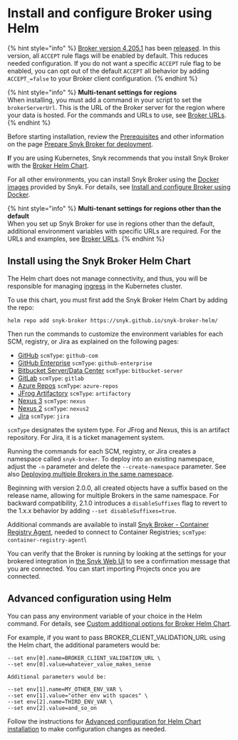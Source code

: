# Install and configure Broker using Helm

{% hint style="info" %}
[Broker version 4.205.1](https://github.com/snyk/broker/blob/cb4f89e05eb42605f076321b952cdb7e57bf4111/config.default.json#L8) has been [released](https://updates.snyk.io). In this version, all `ACCEPT` rule flags will be enabled by default. This reduces needed configuration. If you do not want a specific `ACCEPT` rule flag to be enabled, you can opt out of the default `ACCEPT` all behavior by adding `ACCEPT_=false` to your Broker client configuration.
{% endhint %}

{% hint style="info" %}
**Multi-tenant settings for regions**\
When installing, you must add a command in your script to set the `brokerServerUrl`. This is the URL of the Broker server for the region where your data is hosted. For the commands and URLs to use, see [Broker URLs](../../../../../snyk-data-and-governance/regional-hosting-and-data-residency.md#broker-server-urls).
{% endhint %}

Before starting installation, review the [Prerequisites](../prepare-snyk-broker-for-deployment/#prerequisites-for-snyk-broker) and other information on the page [Prepare Snyk Broker for deployment](../prepare-snyk-broker-for-deployment/).

**I**f you are using Kubernetes, Snyk recommends that you install Snyk Broker with the [Broker Helm Chart](https://github.com/snyk/snyk-broker-helm).

For all other environments, you can install Snyk Broker using the [Docker images](https://github.com/snyk/broker) provided by Snyk. For details, see [Install and configure Broker using Docker](install-and-configure-broker-using-docker.md).

{% hint style="info" %}
**Multi-tenant settings for regions other than the default**\
When you set up Snyk Broker for use in regions other than the default, additional environment variables with specific URLs are required. For the URLs and examples, see [Broker URLs](../../../../../snyk-data-and-governance/regional-hosting-and-data-residency.md#broker-server-urls).
{% endhint %}

## Install using the Snyk Broker Helm Chart

The Helm chart does not manage connectivity, and thus, you will be responsible for managing [ingress](advanced-configuration-for-helm-chart-installation/ingress-options-with-snyk-broker-helm-installation.md) in the Kubernetes cluster.

To use this chart, you must first add the Snyk Broker Helm Chart by adding the repo:

`helm repo add snyk-broker https://snyk.github.io/snyk-broker-helm/`

Then run the commands to customize the environment variables for each SCM, registry, or Jira as explained on the following pages:

* [GitHub](github-prerequisites-and-steps-to-install-and-configure-broker/github-install-and-configure-using-helm.md) `scmType`: `github-com`
* [GitHub Enterprise](github-enterprise-prerequisites-and-steps-to-install-and-configure-broker/github-enterprise-install-and-configure-using-helm.md) `scmType`: `github-enterprise`
* [Bitbucket Server/Data Center](bitbucket-server-data-center-prerequisites-and-steps-to-install-and-configure-broker/bitbucket-server-data-center-install-and-configure-using-helm.md) `scmType`: `bitbucket-server`
* [GitLab](gitlab-prerequisites-and-steps-to-install-and-configure-broker/gitlab-install-and-configure-using-helm.md) `scmType`: `gitlab`
* [Azure Repos](azure-repos-prerequisites-and-steps-to-install-and-configure-broker/azure-repos-install-and-configure-and-configure-using-helm.md) `scmType`: `azure-repos`
* [JFrog Artifactory](artifactory-repository-install-and-configure-broker/artifactory-repository-install-and-configure-using-helm.md) `scmType`: `artifactory`
* [Nexus 3](nexus-repository-prerequisites-and-steps-to-install-and-configure-broker/nexus-repository-install-and-configure-using-helm.md) `scmType`: `nexus`
* [Nexus 2](nexus-repository-prerequisites-and-steps-to-install-and-configure-broker/nexus-repository-install-and-configure-using-helm.md) `scmType`: `nexus2`
* [Jira](jira-prerequisites-and-steps-to-install-and-configure-broker/jira-install-and-configure-using-helm.md) `scmType`: `jira`

`scmType` designates the system type. For JFrog and Nexus, this is an artifact repository. For Jira, it is a ticket management system.

Running the commands for each SCM, registry, or Jira creates a namespace called `snyk-broker`. To deploy into an existing namespace, adjust the `-n` parameter and delete the `--create-namespace` parameter. See also [Deploying multiple Brokers in the same namespace](advanced-configuration-for-helm-chart-installation/deploying-multiple-brokers-in-the-same-namespace.md).

Beginning with version 2.0.0, all created objects have a suffix based on the release name, allowing for multiple Brokers in the same namespace. For backward compatibility, 2.1.0 introduces a `disableSuffixes` flag to revert to the 1.x.x behavior by adding `--set disableSuffixes=true`.

Additional commands are available to install [Snyk Broker - Container Registry Agent](../../snyk-broker-container-registry-agent/), needed to connect to Container Registries; `scmType`: `container-registry-agent`\\

You can verify that the Broker is running by looking at the settings for your brokered integration in [the Snyk Web UI](https://app.snyk.io) to see a confirmation message that you are connected. You can start importing Projects once you are connected.

## Advanced configuration using Helm

You can pass any environment variable of your choice in the Helm command. For details, see [Custom additional options for Broker Helm Chart](advanced-configuration-for-helm-chart-installation/custom-additional-options-for-broker-helm-chart-installation.md).&#x20;

For example, if you want to pass BROKER\_CLIENT\_VALIDATION\_URL using the Helm chart, the additional parameters would be:

`--set env[0].name=BROKER_CLIENT_VALIDATION_URL \`\
`--set env[0].value=whatever_value_makes_sense`

`Additional parameters would be:`

`--set env[1].name=MY_OTHER_ENV_VAR \`\
`--set env[1].value="other env with spaces" \`\
`--set env[2].name=THIRD_ENV_VAR \`\
`--set env[2].value=and_so_on`

Follow the instructions for [Advanced configuration for Helm Chart installation](advanced-configuration-for-helm-chart-installation/) to make configuration changes as needed.
